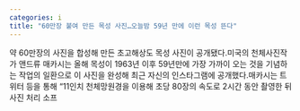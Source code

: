 ```yaml
---
categories: i
title: "60만장 붙여 만든 목성 사진…오늘밤 59년 만에 이런 목성 뜬다"
---
```

약 60만장의 사진을 합성해 만든 초고해상도 목성 사진이 공개됐다.미국의 천체사진작가 앤드류 매카시는 올해 목성이 1963년 이후 59년만에 가장 가까이 오는 것을 기념하는 작업의 일환으로 이 사진을 완성해 최근 자신의 인스타그램에 공개했다.매카시는 트위터 등을 통해 “11인치 천체망원경을 이용해 초당 80장의 속도로 2시간 동안 촬영한 뒤 사진 처리 소프